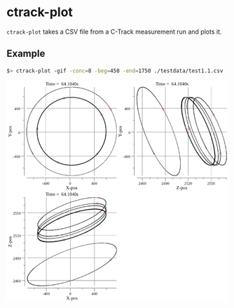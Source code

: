 # ctrack-plot

`ctrack-plot` takes a CSV file from a C-Track measurement run and plots it.

## Example

```sh
$> ctrack-plot -gif -conc=8 -beg=450 -end=1750 ./testdata/test1.1.csv
```

![example](https://github.com/sbinet-lsst/ctrack-plot/raw/master/out.png)
